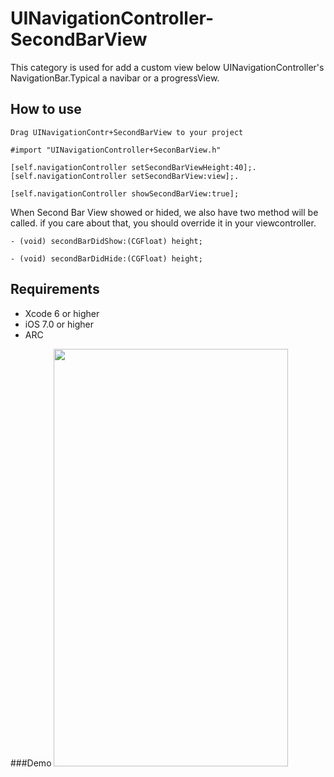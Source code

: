 # UINavigationController-SecondBarView
This category is used for add a custom view below UINavigationController's NavigationBar.Typical a navibar or a progressView.

## How to use
```
Drag UINavigationContr+SecondBarView to your project
```
```
#import "UINavigationController+SeconBarView.h"
```
```
[self.navigationController setSecondBarViewHeight:40];.
[self.navigationController setSecondBarView:view];.
```
```
[self.navigationController showSecondBarView:true];
```

When Second Bar View showed or hided, we also have two method will be called. if you care about that, you should override it in your viewcontroller.
```
- (void) secondBarDidShow:(CGFloat) height;
```
````
- (void) secondBarDidHide:(CGFloat) height;
````

## Requirements
* Xcode 6 or higher
* iOS 7.0 or higher
* ARC

###Demo
<img src="https://github.com/Jameson-zxm/UINavigationController-SecondBarView/blob/master/demo.gif" width="375" height="668" />
